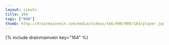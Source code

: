 ```yaml
--- 
layout: sieutv
title: 164
tags: ["000"]
thumb: http://drainmainvein.com/media/videos/tmb/000/000/164/player.jpg
---
```

{% include drainmainvein key="164" %} 

